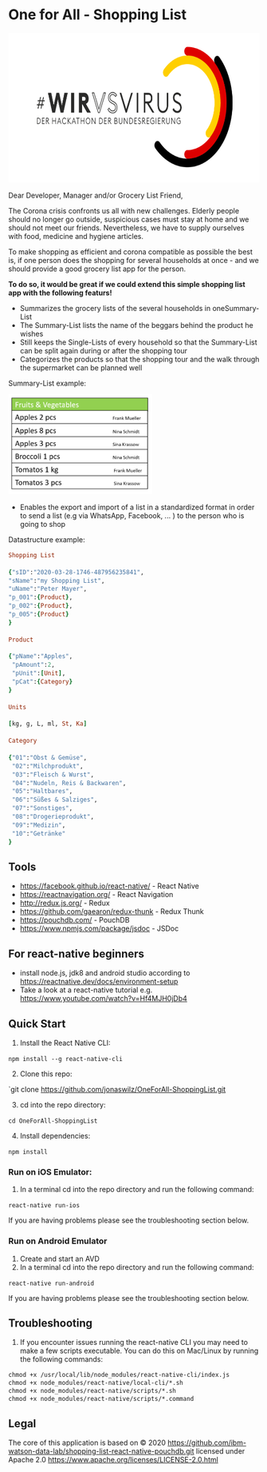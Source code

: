# One for All - Shopping List

<img src="img/WirVsVirus-Logo.png" alt="WirVsVirus-Logo" height="300">

Dear Developer, Manager and/or Grocery List Friend,

The Corona crisis confronts us all with new challenges. Elderly people should no longer go outside, suspicious cases must stay at home and we should not meet our friends. Nevertheless, we have to supply ourselves with food, medicine and hygiene articles.

To make shopping as efficient and corona compatible as possible the best is, if one person does the shopping for several households at once - and we should provide a good grocery list app for the person.

**To do so, it would be great if we could extend this simple shopping list app with the following featurs!**

* Summarizes the grocery lists of the several households in one ​Summary-List
* The Summary-List lists the name of the beggars behind the product he wishes
* Still keeps the ​Single-Lists​ of every household so that the Summary-List can be split again during or after the shopping tour
* Categorizes the products so that the shopping tour and the walk through the
supermarket can be planned well

Summary-List example: 

<img src="img/SummaryList-Story.PNG" alt="SummaryList-Story" height="200">

* Enables the export and import of a list in a standardized format in order to send a list (e.g via WhatsApp, Facebook, ... ) to the person who is going to shop 

Datastructure example:
```ruby
Shopping List

{"sID":"2020-03-28-1746-487956235841",
"sName":"my Shopping List",
"uName":"Peter Mayer",
"p_001":{Product},
"p_002":{Product},
"p_005":{Product}
}

Product

{"pName":"Apples",
 "pAmount":2,
 "pUnit":[Unit],
 "pCat":{Category}
}

Units

[kg, g, L, ml, St, Ka]

Category

{"01":"Obst & Gemüse",
 "02":"Milchprodukt",
 "03":"Fleisch & Wurst",
 "04":"Nudeln, Reis & Backwaren",
 "05":"Haltbares",
 "06":"Süßes & Salziges",
 "07":"Sonstiges",
 "08":"Drogerieprodukt",
 "09":"Medizin",
 "10":"Getränke"
} 

```


## Tools

- https://facebook.github.io/react-native/ - React Native
- https://reactnavigation.org/ - React Navigation
- http://redux.js.org/ - Redux
- https://github.com/gaearon/redux-thunk - Redux Thunk
- https://pouchdb.com/ - PouchDB
- https://www.npmjs.com/package/jsdoc - JSDoc

## For react-native beginners

* install node.js, jdk8 and android studio according to https://reactnative.dev/docs/environment-setup
* Take a look at a react-native tutorial e.g. https://www.youtube.com/watch?v=Hf4MJH0jDb4


## Quick Start 

1. Install the React Native CLI:

`npm install --g react-native-cli`

2. Clone this repo:

`git clone https://github.com/jonaswilz/OneForAll-ShoppingList.git

3. cd into the repo directory:

`cd OneForAll-ShoppingList`

4. Install dependencies:

`npm install`

### Run on iOS Emulator:

1. In a terminal cd into the repo directory and run the following command:

`react-native run-ios`

If you are having problems please see the troubleshooting section below.

### Run on Android Emulator

1. Create and start an AVD
2. In a terminal cd into the repo directory and run the following command:

`react-native run-android`

If you are having problems please see the troubleshooting section below.

## Troubleshooting

1. If you encounter issues running the react-native CLI you may need to make a few scripts executable. You can do this on Mac/Linux by running the following commands:

```
chmod +x /usr/local/lib/node_modules/react-native-cli/index.js
chmod +x node_modules/react-native/local-cli/*.sh
chmod +x node_modules/react-native/scripts/*.sh
chmod +x node_modules/react-native/scripts/*.command
```

## Legal
The core of this application is based on &copy; 2020 https://github.com/ibm-watson-data-lab/shopping-list-react-native-pouchdb.git licensed under Apache 2.0 https://www.apache.org/licenses/LICENSE-2.0.html
